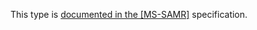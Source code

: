 This type is [documented in the [MS-SAMR]](https://learn.microsoft.com/en-us/openspecs/windows_protocols/ms-samr/eb5f1508-ede1-4ff1-be82-55f3e2ef1633) specification.
